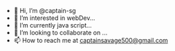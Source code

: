 - 👋 Hi, I’m @captain-sg
- 👀 I’m interested in webDev...
- 🌱 I’m currently java script...
- 💞️ I’m looking to collaborate on ...
- 📫 How to reach me at captainsavage500@gmail.com

<!---
captain-sg/captain-sg is a ✨ special ✨ repository because its `README.md` (this file) appears on your GitHub profile.
You can click the Preview link to take a look at your changes.
--->
